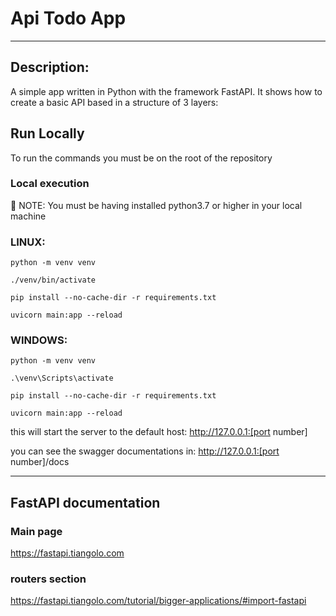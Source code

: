 # Api Todo App
***
## Description:
A simple app written in Python with the framework FastAPI. It shows how to create a basic API based in a structure of 3 layers:

## Run Locally
To run the commands you must be on the root of the repository


### Local execution
🚨 NOTE: You must be having installed python3.7 or higher in your local machine
### LINUX:
``python -m venv venv``

``./venv/bin/activate``

``pip install --no-cache-dir -r requirements.txt``

``uvicorn main:app --reload``
### WINDOWS:
``python -m venv venv``

``.\venv\Scripts\activate``

``pip install --no-cache-dir -r requirements.txt``

``uvicorn main:app --reload``

this will start the server to the default host: http://127.0.0.1:[port number]

you can see the swagger documentations in: http://127.0.0.1:[port number]/docs

***

## FastAPI documentation

### Main page
https://fastapi.tiangolo.com

### routers section
https://fastapi.tiangolo.com/tutorial/bigger-applications/#import-fastapi